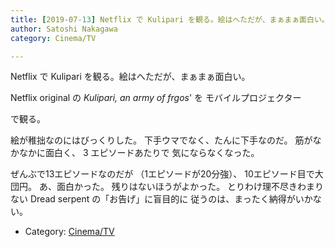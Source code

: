```yaml
---
title: [2019-07-13] Netflix で Kulipari を観る。絵はへただが、まぁまぁ面白い。
author: Satoshi Nakagawa
category: Cinema/TV

---
```


Netflix で Kulipari を観る。絵はへただが、まぁまぁ面白い。

 Netflix original の
_Kulipari, an army of frgos_' を
モバイルプロジェクター

で観る。

 絵が稚拙なのにはびっくりした。
下手ウマでなく、たんに下手なのだ。
筋がなかなかに面白く、
3 エピソードあたりで
気にならなくなった。

 ぜんぶで13エピソードなのだが
（1エピソードが20分強）、
10エピソード目で大団円。
あ、面白かった。
残りはないほうがよかった。
とりわけ理不尽きわまりない
Dread serpent の「お告げ」に盲目的に
従うのは、まったく納得がいかない。

- Category: [Cinema/TV](https://merapano.github.io/categories.html#Cinema/TV)

